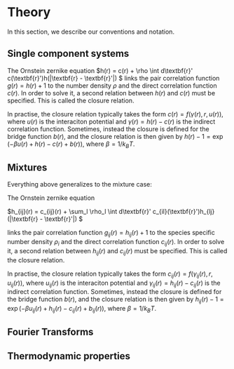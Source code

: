 # Theory

In this section, we describe our conventions and notation.

## Single component systems

The Ornstein zernike equation 
$h(r) = c(r) + \rho \int d\textbf{r}' c(\textbf{r}')h(|\textbf{r} - \textbf{r}'|) $
links the pair correlation function $g(r) = h(r)+1$ to the number density $\rho$ and the direct correlation function $c(r)$. In order to solve it, a second relation between $h(r)$ and $c(r)$ must be specified. This is called the closure relation. 

In practise, the closure relation typically takes the form $c(r) = f(\gamma(r), r, u(r))$, where $u(r)$ is the interaciton potential and $\gamma(r) = h(r) - c(r)$ is the indirect correlation function. Sometimes, instead the closure is defined for the bridge function $b(r)$, and the closure relation is then given by $h(r) - 1 = \exp\left(-\beta u(r) + h(r) - c(r) + b(r) \right)$, where $\beta = 1/k_BT$. 

## Mixtures
Everything above generalizes to the mixture case:

The Ornstein zernike equation 

$h_{ij}(r) = c_{ij}(r) + \sum_l \rho_l \int d\textbf{r}' c_{il}(\textbf{r}')h_{lj}(|\textbf{r} - \textbf{r}'|) $

links the pair correlation function $g_{ij}(r) = h_{ij}(r)+1$ to the species specific number density $\rho_{i}$ and the direct correlation function $c_{ij}(r)$. In order to solve it, a second relation between $h_{ij}(r)$ and $c_{ij}(r)$ must be specified. This is called the closure relation. 

In practise, the closure relation typically takes the form $c_{ij}(r) = f(\gamma_{ij}(r), r, u_{ij}(r))$, where $u_{ij}(r)$ is the interaciton potential and $\gamma_{ij}(r) = h_{ij}(r) - c_{ij}(r)$ is the indirect correlation function. Sometimes, instead the closure is defined for the bridge function $b(r)$, and the closure relation is then given by $h_{ij}(r) - 1 = \exp\left(-\beta u_{ij}(r) + h_{ij}(r) - c_{ij}(r) + b_{ij}(r) \right)$, where $\beta = 1/k_BT$. 

## Fourier Transforms

## Thermodynamic properties

